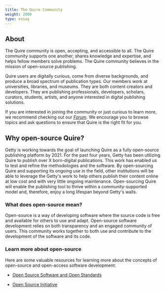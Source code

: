 ```yaml
---
title: The Quire Community
weight: 2000
type: essay
---
```


## About

The Quire community is open, accepting, and accessible to all. The Quire community supports one another, shares knowledge and expertise, and helps fellow members solve problems. The Quire community believes in the mission of open-source publishing.  

 Quire users are digitally curious, come from diverse backgrounds, and produce a broad spectrum of publication types. Our members work at universities, libraries, and museums. They are both content creators and developers. They are publishing professionals, developers, scholars, curators, students, artists, and anyone interested in digital publishing solutions.

If you are interested in joining the community or just curious to learn more, we recommend checking out our [*Forum*](https://quire/getty.edu/community/forum). We encourage you to browse topics and ask questions to ensure that Quire is the right fit for you.

## Why open-source Quire?

Getty is working towards the goal of launching Quire as a fully open-source publishing platform by 2021. For the past four years, Getty has been utilizing Quire to publish over X born-digital publications. This work has enabled us to test and refine the methodologies and the software. By open-sourcing Quire and supporting its ongoing use in the field, other institutions will be able to leverage the Getty's work to help others publish their content online at low cost and with very little ongoing maintenance. Open-sourcing Quire will enable the publishing tool to thrive within a community-supported model and, therefore, enjoy a long lifespan beyond Getty's walls.

### What does open-source mean?

Open-source is a way of developing software where the source code is free and available for others to use and adapt. Open-source software development relies on both transparency and an engaged community of users. This community works together to both use and contribute to the development of the software and its code.

### Learn more about open-source

Here are some valuable resources for learning more about the concepts of open-source and open-access software development:

- [Open Source Software and Open Standards](https://www.dcc.ac.uk/faq/open-source-software-and-open-standards)

- [Open Source Initiative](https://opensource.org/faq)
